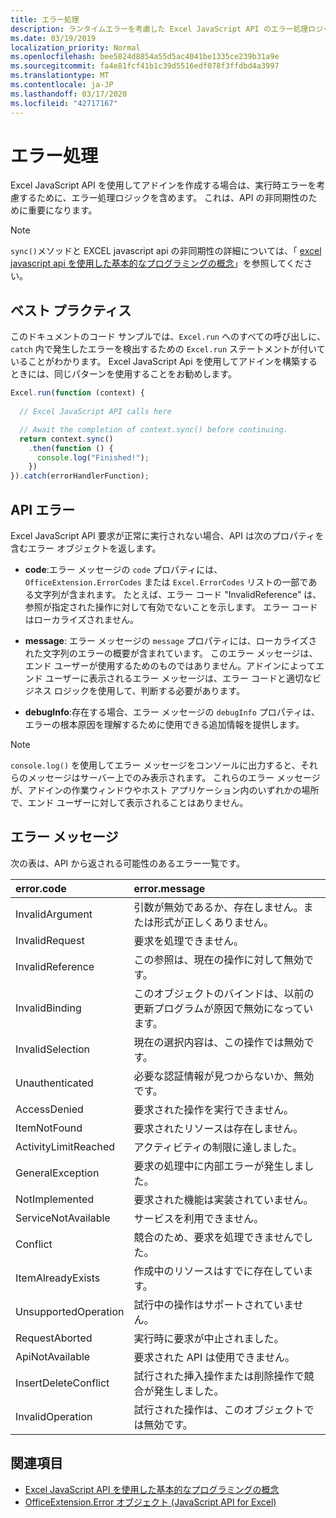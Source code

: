 ```yaml
---
title: エラー処理
description: ランタイムエラーを考慮した Excel JavaScript API のエラー処理ロジックについて説明します。
ms.date: 03/19/2019
localization_priority: Normal
ms.openlocfilehash: bee5824d8854a55d5ac4041be1335ce239b31a9e
ms.sourcegitcommit: fa4e81fcf41b1c39d5516edf078f3ffdbd4a3997
ms.translationtype: MT
ms.contentlocale: ja-JP
ms.lasthandoff: 03/17/2020
ms.locfileid: "42717167"
---
```

# <a name="error-handling"></a>エラー処理

Excel JavaScript API を使用してアドインを作成する場合は、実行時エラーを考慮するために、エラー処理ロジックを含めます。 これは、API の非同期性のために重要になります。

> [!NOTE]
> `sync()`メソッドと EXCEL javascript api の非同期性の詳細については、「 [excel javascript api を使用した基本的なプログラミングの概念](excel-add-ins-core-concepts.md)」を参照してください。

## <a name="best-practices"></a>ベスト プラクティス

このドキュメントのコード サンプルでは、`Excel.run` へのすべての呼び出しに、`catch` 内で発生したエラーを検出するための `Excel.run` ステートメントが付いていることがわかります。 Excel JavaScript Api を使用してアドインを構築するときには、同じパターンを使用することをお勧めします。

```js
Excel.run(function (context) {
  
  // Excel JavaScript API calls here

  // Await the completion of context.sync() before continuing.
  return context.sync()
    .then(function () {
      console.log("Finished!");
    })
}).catch(errorHandlerFunction);
```

## <a name="api-errors"></a>API エラー

Excel JavaScript API 要求が正常に実行されない場合、API は次のプロパティを含むエラー オブジェクトを返します。

- **code**:エラー メッセージの `code` プロパティには、`OfficeExtension.ErrorCodes` または `Excel.ErrorCodes` リストの一部である文字列が含まれます。 たとえば、エラー コード "InvalidReference" は、参照が指定された操作に対して有効でないことを示します。 エラー コードはローカライズされません。

- **message**: エラー メッセージの `message` プロパティには、ローカライズされた文字列のエラーの概要が含まれています。 このエラー メッセージは、エンド ユーザーが使用するためのものではありません。アドインによってエンド ユーザーに表示されるエラー メッセージは、エラー コードと適切なビジネス ロジックを使用して、判断する必要があります。

- **debugInfo**:存在する場合、エラー メッセージの `debugInfo` プロパティは、エラーの根本原因を理解するために使用できる追加情報を提供します。

> [!NOTE]
> `console.log()` を使用してエラー メッセージをコンソールに出力すると、それらのメッセージはサーバー上でのみ表示されます。 これらのエラー メッセージが、アドインの作業ウィンドウやホスト アプリケーション内のいずれかの場所で、エンド ユーザーに対して表示されることはありません。

## <a name="error-messages"></a>エラー メッセージ

次の表は、API から返される可能性のあるエラー一覧です。

|error.code | error.message |
|:----------|:--------------|
|InvalidArgument |引数が無効であるか、存在しません。または形式が正しくありません。|
|InvalidRequest  |要求を処理できません。|
|InvalidReference|この参照は、現在の操作に対して無効です。|
|InvalidBinding  |このオブジェクトのバインドは、以前の更新プログラムが原因で無効になっています。|
|InvalidSelection|現在の選択内容は、この操作では無効です。|
|Unauthenticated |必要な認証情報が見つからないか、無効です。|
|AccessDenied |要求された操作を実行できません。|
|ItemNotFound |要求されたリソースは存在しません。|
|ActivityLimitReached|アクティビティの制限に達しました。|
|GeneralException|要求の処理中に内部エラーが発生しました。|
|NotImplemented  |要求された機能は実装されていません。|
|ServiceNotAvailable|サービスを利用できません。|
|Conflict|競合のため、要求を処理できませんでした。|
|ItemAlreadyExists|作成中のリソースはすでに存在しています。|
|UnsupportedOperation|試行中の操作はサポートされていません。|
|RequestAborted|実行時に要求が中止されました。|
|ApiNotAvailable|要求された API は使用できません。|
|InsertDeleteConflict|試行された挿入操作または削除操作で競合が発生しました。|
|InvalidOperation|試行された操作は、このオブジェクトでは無効です。|

## <a name="see-also"></a>関連項目

- [Excel JavaScript API を使用した基本的なプログラミングの概念](excel-add-ins-core-concepts.md)
- [OfficeExtension.Error オブジェクト (JavaScript API for Excel)](/javascript/api/office/officeextension.error)
